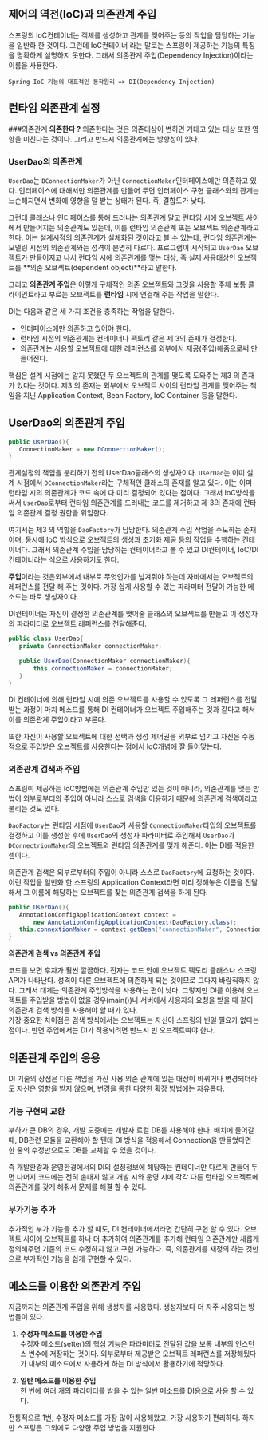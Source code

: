 ## 제어의 역전(IoC)과 의존관계 주입 
스프링의 IoC컨테이너는 객체를 생성하고 관계를 맺어주는 등의 작업을 담당하는 기능을 일반화 한 것이다.
그런데 IoC컨테이너 라는 말로는 스프링이 제공하는 기능의 특징을 명확하게 설명하지 못한다. 
그래서 의존관계 주입(Dependency Injection)이라는 이름을 사용한다. 

`Spring IoC 기능의 대표적인 동작원리 => DI(Dependency Injection)`


## 런타임 의존관계 설정 
###의존관계 
**의존한다 ?** 
의존한다는 것은 의존대상이 변하면 기대고 있는 대상 또한 영향을 미친다는 것이다. 그리고 반드시 의존관계에는 방향성이 있다.

### UserDao의 의존관계
`UserDao`는 `DConnectionMaker`가 아닌 `ConnectionMaker`인터페이스에만 의존하고 있다. 
인터페이스에 대해서만 의존관계를 만들어 두면 인터페이스 구현 클래스와의 관계는 느슨해지면서 변화에 영향을 덜 받는 상태가 된다. 즉, 결합도가 낮다.

그런데 클래스나 인터페이스를 통해 드러나는 의존관계 말고 런타임 시에 오브젝트 사이에서 만들어지는 의존관계도 있는데, 이를 런타임 의존관계 또는 오브젝트 의존관계라고 한다. 
이는 설계시점의 의존관계가 실체화된 것이라고 볼 수 있는데, 런타임 의존관계는 모델링 시점의 의존관계와는 성격이 분명히 다르다. 
프로그램이 시작되고 `UserDao` 오브젝트가 만들어지고 나서 런타임 시에 의존관계를 맺는 대상, 즉 실제 사용대상인 오브젝트를 **의존 오브젝트(dependent object)**라고 말한다.

그리고 **의존관계 주입**은 이렇게 구체적인 의존 오브젝트와 그것을 사용할 주체 보통 클라이언트라고 부르는 오브젝트를 **런타임** 시에 연결해 주는 작업을 말한다. 

DI는 다음과 같은 세 가지 조건을 충족하는 작업을 말한다. 

- 인터페이스에만 의존하고 있어야 한다.
- 런타임 시점의 의존관계는 컨테이너나 팩토리 같은 제 3의 존재가 결정한다. 
- 의존관계는 사용할 오브젝트에 대한 레퍼런스를 외부에서 제공(주입)해줌으로써 만들어진다. 

핵심은 설계 시점에는 알지 못했던 두 오브젝트의 관계를 맺도록 도와주는 제3 의 존재가 있다는 것이다.
 제3 의 존재는 외부에서 오브젝트 사이의 런타임 관계를 맺어주는 책임을 지닌 Application Context, Bean Factory, IoC Container 등을 말한다.
 


 ## UserDao의 의존관계 주입
 
 ``` java
 public UserDao(){
    ConnectionMaker = new DConnectionMaker();
 }
 ```
 

 관계설정의 책임을 분리하기 전의 UserDao클래스의 생성자이다. `UserDao`는 이미 설계 시점에서 `DConnectionMaker`라는 구체적인 클래스의 존재를 알고 있다. 이는 이미 런타임 시의 의존관계가 코드 속에 다 미리 결정되어 있다는 점이다. 그래서 IoC방식을 써서 `UserDao`로부터 런타임 의존관계를 드러내는 코드를 제거하고 제 3의 존재에 런타임 의존관계 결정 권한을 위임한다. 
 
 여기서는 제3 의 역할을 `DaoFactory`가 담당한다. 의존관계 주입 작업을 주도하는 존재이며, 동시에 IoC 방식으로 오브젝트의 생성과 초기화 제공 등의 작업을 수행하는 컨테이너다.
 그래서 의존관계 주입을 담당하는 컨테이너라고 볼 수 있고 DI컨테이너, IoC/DI컨테이너라는 식으로 사용하기도 한다. 
 
 **주입**이라는 것은외부에서 내부로 무엇인가를 넘겨줘야 하는데 자바에서는 오브젝트의 레퍼런스를 전달 해 주는 것이다. 가장 쉽게 사용할 수 있는 파라미터 전달이 가능한 메소드는 바로 생성자이다. 
 
 DI컨테이너는 자신이 결정한 의존관계를 맺어줄 클래스의 오브젝트를 만들고 이 생성자의 파라미터로 오브젝트 레퍼런스를 전달해준다. 

 ```java
 public class UserDao{
    private ConnectionMaker connectionMaker;
    
    public UserDao(ConnectionMaker connectionMaker){
        this.connectionMaker = connectionMaker;
    }
 }

```
  
  DI 컨테이너에 의해 런타임 시에 의존 오브젝트를 사용할 수 있도록 그 레퍼런스를 전달받는 과정이 마치 메소드를 통해 DI 컨테이너가 오브젝트 주입해주는 것과 같다고 해서 이를 의존관계 주입이라고 부른다.
   
   
  또한 자신이 사용할 오브젝트에 대한 선택과 생성 제어권을 외부로 넘기고 자신은 수동적으로 주입받은 오브젝트를 사용한다는 점에서 IoC개념에 잘 들어맞는다. 
  
  
  ### 의존관계 검색과 주입 
  
 스프링이 제공하는 IoC방법에는 의존관계 주입만 있는 것이 아니라, 의존관계를 맺는 방법이 외부로부터의 주입이 아니라 스스로 검색을 이용하기 때문에 의존관계 검색이라고 불리는 것도 있다. 
 
 `DaoFactory`는 런타임 시점에 `UserDao`가 사용할 `ConnectionMaker`타입의 오브젝트를 결정하고 이를 생성한 후에 `UserDao`의 생성자 파라미터로 주입해서 `UserDao`가 `DConnectrionMaker`의 오브젝트와 런타임 의존관계를 맺게 해준다. 이는 DI를 적용한 셈이다.
  
 의존관계 검색은 외부로부터의 주입이 아니라 스스로 `DaoFactory`에 요청하는 것이다. 이런 작업을 일반화 한 스프링의 Application Context라면 미리 정해놓은 이름을 전달해서 그 이름에 해당하는 오브젝트를 찾는 의존관계 검색을 하게 된다. 
 
 ```java
public UserDao(){
    AnnotationConfigApplicationContext context = 
        new AnnotationConfigApplicationContext(DaoFactory.class);
    this.connextionMaker = context.getBean("connectionMaker", ConnectionMkaer.class);
}
```

**의존관계 검색 vs 의존관계 주입**  

 코드를 보면 후자가 훨씬 깔끔하다. 전자는 코드 안에 오브젝트 팩토리 클래스나 스프링 API가 나타난다. 성격이 다른 오브젝트에 의존하게 되는 것이므로 그다지 바람직하지 않다. 그래서 대게는 의존관계 주입방식을 사용하는 편이 낫다.
그렇지만  DI를 이용해 오브젝트를 주입받을 방법이 없을 경우(main())나 서버에서 사용자의 요청을 받을 때 같이 의존관계 검색 방식을 사용해야 할 때가 있다.  
가장 중요한 차이점은 검색 방식에서는 오브젝트는 자신이 스프링의 빈일 필요가 없다는 점이다. 반면 주입에서는 DI가 적용되려면 반드시 빈 오브젝트여야 한다. 
  
  
  
  
  ## 의존관계 주입의 응용 
  
  DI 기술의 장점은 다른 책임을 가진 사용 의존 관계에 있는 대상이 바뀌거나 변경되더라도 자신은 영향을 받지 않으며,
  변경을 통한 다양한 확장 방법에는 자유롭다. 
  
  
  ### 기능 구현의 교환 
  부하가 큰 DB의 경우, 개발 도중에는 개발자 로컬 DB를 사용해야 한다. 
  배치에 들어갈 때, DB관련 모듈을 교환해야 할 텐데 DI 방식을 적용해서 Connection을 만들었다면 한 줄의 수정만으로도 DB를 교체할 수 있을 것이다.
  
  즉 개발환경과 운영환경에서의 DI의 설정정보에 해당하는 컨테이너만 다르게 만들어 두면 나머지 코드에는 전혀 손대지 않고 개발 시와 운영 시에 각각 다른 런타임 오브젝트에 의존관계를 갖게 해줘서 문제를 해결 할 수 있다.
   
  
  ### 부가기능 추가 
  
  추가적인 부가 기능을 추가 할 때도, DI 컨테이너에서라면 간단히 구현 할 수 있다. 
  오브젝트 사이에 오브젝트를 하나 더 추가하여 의존관계를 추가해 런타임 의존관계만 새롭게 정의해주면 기존의 코드 수정하지 않고 구현 가능하다. 
  즉, 의존관계를 재정의 하는 것만으로 부가적인 기능을 쉽게 구현할 수 있다. 
  
  
  ## 메소드를 이용한 의존관계 주입
  
  지금까지는 의존관계 주입을 위해 생성자를 사용했다. 생성자보다 더 자주 사용되는 방법들이 있다.
  
  1. **수정자 메소드를 이용한 주입**  
  수정자 메소드(setter)의 핵심 기능은 파라미터로 전달된 값을 보통 내부의 인스턴스 변수에 저장하는 것이다. 외부로부터 제공받은 오브젝트 레퍼런스를 저장해뒀다가 내부의 메소드에서 사용하게 하는 DI 방식에서 활용하기에 적당하다.
   
  2. **일반 메소드를 이용한 주입**  
   한 번에 여러 개의 파라미터를 받을 수 있는 일반 메소드를 DI용으로 사용 할 수 있다. 
  
  전통적으로 1번, 수정자 메소드를 가장 많이 사용해왔고, 가장 사용하기 편리하다. 
  하지만 스프링은 그외에도 다양한 주입 방법을 지원한다. 
  
  
  
  
  
  